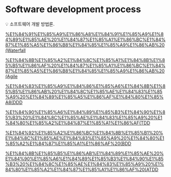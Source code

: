 # Software development process

<aside>
💡 소프트웨어 개발 방법론.

</aside>

[%E1%84%91%E1%85%A9%E1%86%A8%E1%84%91%E1%85%A9%E1%84%89%E1%85%AE%20%E1%84%87%E1%85%A1%E1%86%BC%E1%84%87%E1%85%A5%E1%86%B8%E1%84%85%E1%85%A9%E1%86%AB%20(Waterfall](%E1%84%91%E1%85%A9%E1%86%A8%E1%84%91%E1%85%A9%E1%84%89%E1%85%AE%20%E1%84%87%E1%85%A1%E1%86%BC%E1%84%87%E1%85%A5%E1%86%B8%E1%84%85%E1%85%A9%E1%86%AB%20(Waterfall)%20e9e540b699d64b5eb8305ff12e3fc2b4.md)

[%E1%84%8B%E1%85%A2%E1%84%8C%E1%85%A1%E1%84%8B%E1%85%B5%E1%86%AF%20%E1%84%87%E1%85%A1%E1%86%BC%E1%84%87%E1%85%A5%E1%86%B8%E1%84%85%E1%85%A9%E1%86%AB%20(Agile](%E1%84%8B%E1%85%A2%E1%84%8C%E1%85%A1%E1%84%8B%E1%85%B5%E1%86%AF%20%E1%84%87%E1%85%A1%E1%86%BC%E1%84%87%E1%85%A5%E1%86%B8%E1%84%85%E1%85%A9%E1%86%AB%20(Agile)%206e6aa397c59e44d1a4cb1c9fdb54dc6b.md)

[%E1%84%83%E1%85%A9%E1%84%86%E1%85%A6%E1%84%8B%E1%85%B5%E1%86%AB%20%E1%84%8C%E1%85%AE%E1%84%83%E1%85%A9%20%E1%84%89%E1%85%A5%E1%86%AF%E1%84%80%E1%85%A8(DDD](%E1%84%83%E1%85%A9%E1%84%86%E1%85%A6%E1%84%8B%E1%85%B5%E1%86%AB%20%E1%84%8C%E1%85%AE%E1%84%83%E1%85%A9%20%E1%84%89%E1%85%A5%E1%86%AF%E1%84%80%E1%85%A8(DDD)%209529713945204e3497f2dab7f2762bf8.md)

[%E1%84%90%E1%85%A6%E1%84%89%E1%85%B3%E1%84%90%E1%85%B3%20%E1%84%8C%E1%85%AE%E1%84%83%E1%85%A9%20%E1%84%80%E1%85%A2%E1%84%87%E1%85%A1%E1%86%AF(TDD](%E1%84%90%E1%85%A6%E1%84%89%E1%85%B3%E1%84%90%E1%85%B3%20%E1%84%8C%E1%85%AE%E1%84%83%E1%85%A9%20%E1%84%80%E1%85%A2%E1%84%87%E1%85%A1%E1%86%AF(TDD)%204db9a74638b34929acbcf03804f5338b.md)

[%E1%84%92%E1%85%A2%E1%86%BC%E1%84%8B%E1%85%B1%20%E1%84%8C%E1%85%AE%E1%84%83%E1%85%A9%20%E1%84%80%E1%85%A2%E1%84%87%E1%85%A1%E1%86%AF%20(BDD](%E1%84%92%E1%85%A2%E1%86%BC%E1%84%8B%E1%85%B1%20%E1%84%8C%E1%85%AE%E1%84%83%E1%85%A9%20%E1%84%80%E1%85%A2%E1%84%87%E1%85%A1%E1%86%AF%20(BDD)%20cb9f2af43c734e1f9371dd1f53debf1c.md)

[%E1%84%8B%E1%85%B5%E1%86%AB%E1%84%89%E1%85%AE%20%E1%84%90%E1%85%A6%E1%84%89%E1%85%B3%E1%84%90%E1%85%B3%20%E1%84%8C%E1%85%AE%E1%84%83%E1%85%A9%20%E1%84%80%E1%85%A2%E1%84%87%E1%85%A1%E1%86%AF%20(ATDD](%E1%84%8B%E1%85%B5%E1%86%AB%E1%84%89%E1%85%AE%20%E1%84%90%E1%85%A6%E1%84%89%E1%85%B3%E1%84%90%E1%85%B3%20%E1%84%8C%E1%85%AE%E1%84%83%E1%85%A9%20%E1%84%80%E1%85%A2%E1%84%87%E1%85%A1%E1%86%AF%20(ATDD)%20147f37315c448023b66ed576e8653750.md)